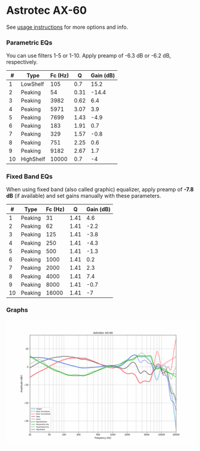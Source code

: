# Astrotec AX-60
See [usage instructions](https://github.com/jaakkopasanen/AutoEq#usage) for more options and info.

### Parametric EQs
You can use filters 1-5 or 1-10. Apply preamp of -6.3 dB or -6.2 dB, respectively.

|   # | Type      |   Fc (Hz) |    Q |   Gain (dB) |
|-----|-----------|-----------|------|-------------|
|   1 | LowShelf  |       105 | 0.7  |        15.2 |
|   2 | Peaking   |        54 | 0.31 |       -14.4 |
|   3 | Peaking   |      3982 | 0.62 |         6.4 |
|   4 | Peaking   |      5971 | 3.07 |         3.9 |
|   5 | Peaking   |      7699 | 1.43 |        -4.9 |
|   6 | Peaking   |       183 | 1.91 |         0.7 |
|   7 | Peaking   |       329 | 1.57 |        -0.8 |
|   8 | Peaking   |       751 | 2.25 |         0.6 |
|   9 | Peaking   |      9182 | 2.67 |         1.7 |
|  10 | HighShelf |     10000 | 0.7  |        -4   |

### Fixed Band EQs
When using fixed band (also called graphic) equalizer, apply preamp of **-7.8 dB** (if available) and set gains manually with these parameters.

|   # | Type    |   Fc (Hz) |    Q |   Gain (dB) |
|-----|---------|-----------|------|-------------|
|   1 | Peaking |        31 | 1.41 |         4.6 |
|   2 | Peaking |        62 | 1.41 |        -2.2 |
|   3 | Peaking |       125 | 1.41 |        -3.8 |
|   4 | Peaking |       250 | 1.41 |        -4.3 |
|   5 | Peaking |       500 | 1.41 |        -1.3 |
|   6 | Peaking |      1000 | 1.41 |         0.2 |
|   7 | Peaking |      2000 | 1.41 |         2.3 |
|   8 | Peaking |      4000 | 1.41 |         7.4 |
|   9 | Peaking |      8000 | 1.41 |        -0.7 |
|  10 | Peaking |     16000 | 1.41 |        -7   |

### Graphs
![](./Astrotec%20AX-60.png)
